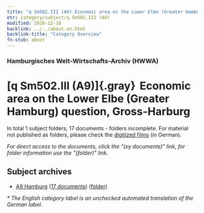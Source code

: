 ```yaml
---
title: "q Sm502.III (A9) Economic area on the Lower Elbe (Greater Hamburg) question, Gross-Harburg"
etr: category/subject/q Sm502.III (A9)
modified: 2020-12-18
backlink: ../../about.en.html
backlink-title: "Category Overview"
fn-stub: about
---
```


### Hamburgisches Welt-Wirtschafts-Archiv (HWWA)
# [q Sm502.III (A9)]{.gray}&#8201; Economic area on the Lower Elbe (Greater Hamburg) question, Gross-Harburg&#160; 





In total 1 subject folders, 17 documents - folders incomplete.
For material not published as folders, please check the [digitized films](/film/h1_sh) (in German).

_For direct access to the documents, click the "(xy documents)" link, for folder information use the "(folder)" link._

## Subject archives


- [A9 Hamburg](../../../geo/about.en.html#A9) (<a href="https://dfg-viewer.de/show/?tx_dlf[id]=https://pm20.zbw.eu/mets/sh/1409xx/140905/1460xx/146071/public.mets.en.xml" target="_blank">17 documents</a>) ([folder](http://purl.org/pressemappe20/folder/sh/140905,146071))


_* The English category label is an unchecked automated translation of the German label._

